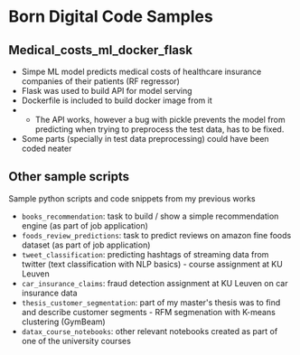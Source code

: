 # Born Digital Code Samples

## Medical_costs_ml_docker_flask
- Simpe ML model predicts medical costs of healthcare insurance companies of their patients (RF regressor)
- Flask was used to build API for model serving
- Dockerfile is included to build docker image from it
- * The API works, however a bug with pickle prevents the model from predicting when trying to preprocess the test data, has to be fixed.
- Some parts (specially in test data preprocessing) could have been coded neater


## Other sample scripts
Sample python scripts and code snippets from my previous works

- `books_recommendation`: task to build / show a simple recommendation engine (as part of job application)
- `foods_review_predictions`: task to predict reviews on amazon fine foods dataset (as part of job application)
- `tweet_classification`: predicting hashtags of streaming data from twitter (text classification with NLP basics) - course assignment at KU Leuven
- `car_insurance_claims`: fraud detection assignment at KU Leuven on car insurance data
- `thesis_customer_segmentation`: part of my master's thesis was to find and describe customer segments - RFM segmenation with K-means clustering (GymBeam)
- `datax_course_notebooks`: other relevant notebooks created as part of one of the university courses
